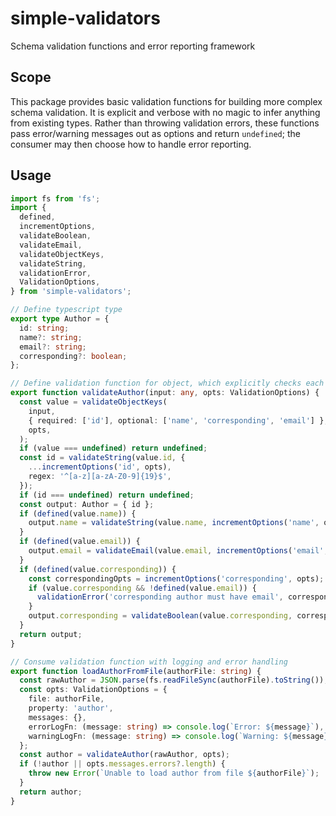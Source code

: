 # simple-validators

Schema validation functions and error reporting framework

## Scope

This package provides basic validation functions for building more complex schema validation. It is explicit and verbose with no magic to infer anything from existing types. Rather than throwing validation errors, these functions pass error/warning messages out as options and return `undefined`; the consumer may then choose how to handle error reporting.

## Usage

```typescript
import fs from 'fs';
import {
  defined,
  incrementOptions,
  validateBoolean,
  validateEmail,
  validateObjectKeys,
  validateString,
  validationError,
  ValidationOptions,
} from 'simple-validators';

// Define typescript type
export type Author = {
  id: string;
  name?: string;
  email?: string;
  corresponding?: boolean;
};

// Define validation function for object, which explicitly checks each property
export function validateAuthor(input: any, opts: ValidationOptions) {
  const value = validateObjectKeys(
    input,
    { required: ['id'], optional: ['name', 'corresponding', 'email'] },
    opts,
  );
  if (value === undefined) return undefined;
  const id = validateString(value.id, {
    ...incrementOptions('id', opts),
    regex: '^[a-z][a-zA-Z0-9]{19}$',
  });
  if (id === undefined) return undefined;
  const output: Author = { id };
  if (defined(value.name)) {
    output.name = validateString(value.name, incrementOptions('name', opts));
  }
  if (defined(value.email)) {
    output.email = validateEmail(value.email, incrementOptions('email', opts));
  }
  if (defined(value.corresponding)) {
    const correspondingOpts = incrementOptions('corresponding', opts);
    if (value.corresponding && !defined(value.email)) {
      validationError('corresponding author must have email', correspondingOpts);
    }
    output.corresponding = validateBoolean(value.corresponding, correspondingOpts);
  }
  return output;
}

// Consume validation function with logging and error handling
export function loadAuthorFromFile(authorFile: string) {
  const rawAuthor = JSON.parse(fs.readFileSync(authorFile).toString());
  const opts: ValidationOptions = {
    file: authorFile,
    property: 'author',
    messages: {},
    errorLogFn: (message: string) => console.log(`Error: ${message}`),
    warningLogFn: (message: string) => console.log(`Warning: ${message}`),
  };
  const author = validateAuthor(rawAuthor, opts);
  if (!author || opts.messages.errors?.length) {
    throw new Error(`Unable to load author from file ${authorFile}`);
  }
  return author;
}
```
